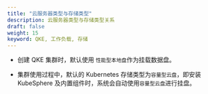 ```yaml
---
title: "云服务器类型与存储类型"
description: 云服务器类型与存储类型关系
draft: false
weight: 15
keyword: QKE, 工作负载, 存储
---
```


- 创建 QKE 集群时，默认使用 `性能型本地盘`作为挂载数据盘。

- 集群使用过程中，默认的 Kubernetes 存储类型为`容量型云盘`，即安装 KubeSphere 及内置组件时，系统会自动使用`容量型云盘`进行挂盘。

